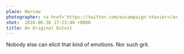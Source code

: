 ```yaml
---
place: Warsaw
photographer: <a href='https://twitter.com/eucampaign'>Xavier</a>
shot:  2016-06-30 17:23:48 +0000
title: An Original Dutoit
---
```


Nobody else can elicit that kind of emotions. Nor such grit.
